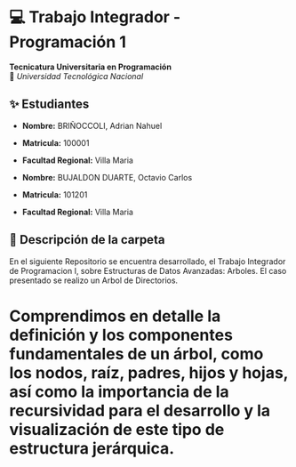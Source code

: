 # 💻 Trabajo Integrador - Programación 1  
**Tecnicatura Universitaria en Programación**  
📍 *Universidad Tecnológica Nacional*  

## ✨ Estudiantes  
- **Nombre:** BRIÑOCCOLI, Adrian Nahuel
- **Matricula:** 100001
- **Facultad Regional:** Villa Maria

- **Nombre:** BUJALDON DUARTE, Octavio Carlos
- **Matricula:** 101201
- **Facultad Regional:** Villa Maria

## 📂 Descripción de la carpeta

En el siguiente Repositorio se encuentra desarrollado, el Trabajo Integrador de Programacion I, sobre Estructuras de Datos Avanzadas: Arboles.
El caso presentado se realizo un Arbol de Directorios.
# Comprendimos en detalle la definición y los componentes fundamentales de un árbol, como los nodos, raíz, padres, hijos y hojas, así como la importancia de la recursividad para el desarrollo y la visualización de este tipo de estructura jerárquica.